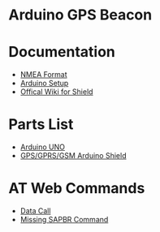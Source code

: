Arduino GPS Beacon
===============

# Documentation

- [NMEA Format](http://www.gpsinformation.org/dale/nmea.htm#GSV)
- [Arduino Setup](http://arduino.cc/en/guide/)
- [Offical Wiki for Shield](http://www.dfrobot.com/wiki/index.php/GPS/GPRS/GSM_Module_V3.0_%28SKU:TEL0051%29)

# Parts List

- [Arduino UNO](https://www.sparkfun.com/products/11021)
- [GPS/GPRS/GSM Arduino Shield](https://secure.robotshop.com/en/gps-gprs-gsm-arduino-shield.html)

# AT Web Commands
- [Data Call](http://m2msupport.net/m2msupport/data-call-at-commands-to-set-up-gprsedgeumtslte-data-call/)
- [Missing SAPBR Command](https://stackoverflow.com/questions/15975051/error-httpaction0-601-0)

